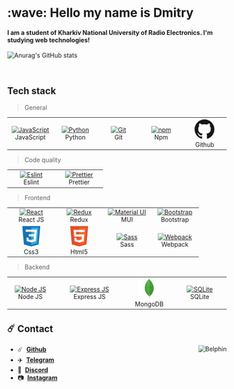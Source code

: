 <h1 align="left">:wave: Hello my name is Dmitry</h1>

<h4 align="left">I am a student of Kharkiv National University of Radio Electronics. I'm studying web technologies!</h4>

![Anurag's GitHub stats](https://github-readme-stats.vercel.app/api?username=Belphin&show_icons=true&theme=react)

<br>

<h2 align="left" id="Belphin-stack">Tech stack</h2>

> General

<table width='100%'>
  <tr>
    <td align="center" width="96">
      <a href="#Belphin-stack">
        <img src="https://upload.wikimedia.org/wikipedia/commons/thumb/9/99/Unofficial_JavaScript_logo_2.svg/1024px-Unofficial_JavaScript_logo_2.svg.png" width="48" height="48" alt="JavaScript" />
      </a>
      <br>JavaScript
		</td>
    <td align="center" width="96">
      <a href="#Belphin-stack">
        <img src="https://upload.wikimedia.org/wikipedia/commons/thumb/c/c3/Python-logo-notext.svg/121px-Python-logo-notext.svg.png" width="48" height="48" alt="Python" />
      </a>
      <br>Python
		</td>
    <td align="center" width="96">
      <a href="#Belphin-stack" >
        <img src="https://upload.wikimedia.org/wikipedia/commons/thumb/3/3f/Git_icon.svg/1200px-Git_icon.svg.png" width="48" height="48" alt="Git" />
      </a>
      <br>Git
		</td>
    <td align="center" width="96"> 
      <a href="#Belphin-stack" >
        <img src="https://brandeps.com/icon-download/N/Npm-icon-vector-05.svg" width="48" height="48" alt="npm" />
      </a>
      <br>Npm
    </td>
     <td align="center" width="96"> 
      <a href="#Belphin-stack" >
        <img src="https://github.com/devicons/devicon/blob/master/icons/github/github-original.svg" width="48" height="48" alt="github" />
      </a>
      <br>Github
    </td>
  </tr> 
</table>

> Code quality

<table width='100%'>
  <tr>
     <td align="center" width="96">
      <a href="#Belphin-stack">
        <img src="https://brandeps.com/icon-download/E/Eslint-icon-vector-02.svg" width="48" height="48" alt="Eslint" />
      </a>
      <br>Eslint
    </td>
    <td align="center" width="96">
      <a href="#Belphin-stack">
        <img src="https://brandeps.com/icon-download/P/Prettier-icon-vector-02.svg" width="48" height="48" alt="Prettier" />
      </a>
      <br>Prettier
		</td>
  </tr> 
</table>

> Frontend

<table width='100%'>
  <tr>
    <td align="center" width="96">
      <a href="#Belphin-stack">
        <img src="https://brandlogos.net/wp-content/uploads/2020/09/react-logo.png" width="48" height="48" alt="React" />
      </a>
      <br>React JS
		</td>
      <td align="center" width="96"> 
      <a href="#Belphin-stack" >
        <img src="https://cdn.worldvectorlogo.com/logos/redux.svg" width="48" height="48" alt="Redux" />
      </a>
      <br>Redux
    </td>
     <td align="center" width="96">
      <a href="#Belphin-stack">
        <img src="https://media.zeemly.com/zeemly/product/material-ui.png" width="48" height="48" alt="Material UI" />
      </a>
      <br>MUI
    </td>
   <td align="center" width="96">
      <a href="#Belphin-stack">
        <img src="https://cdn.worldvectorlogo.com/logos/bootstrap-4.svg" width="48" height="48" alt="Bootstrap" />
      </a>
      <br>Bootstrap
    </td>
  </tr> 
  <tr>
     <td align="center" width="96"> 
      <a href="#Belphin-stack" >
        <img src="https://github.com/devicons/devicon/blob/master/icons/css3/css3-original.svg" width="48" height="48" alt="css3" />
      </a>
      <br>Css3
    </td>
    <td align="center" width="96">
      <a href="#Belphin-stack">
        <img src="https://github.com/devicons/devicon/blob/master/icons/html5/html5-original.svg" width="48" height="48" alt="Html5" />
      </a>
      <br>Html5
    </td>
    <td align="center" width="96">
      <a href="#Belphin-stack">
        <img src="https://brandeps.com/icon-download/S/Sass-icon-vector-04.svg" width="48" height="48" alt="Sass" />
      </a>
      <br>Sass
    </td>
    <td align="center" width="96"> 
      <a href="#Belphin-stack" >
        <img src="https://brandeps.com/icon-download/W/Webpack-icon-vector-02.svg" width="48" height="48" alt="Webpack" />
      </a>
      <br>Webpack
    </td>
  </tr> 
</table>

> Backend

<table width='100%'>
  <tr>
    <td align="center" width="96"> 
      <a href="#Belphin-stack" >
        <img src="https://brandeps.com/icon-download/N/Nodejs-icon-vector-02.svg" width="48" height="48" alt="Node JS" />
      </a>
      <br>Node JS
    </td>
    <td align="center" width="160"> 
      <a href="#Belphin-stack" >
        <img src="https://upload.wikimedia.org/wikipedia/commons/thumb/6/64/Expressjs.png/220px-Expressjs.png" alt="Express JS" />
      </a>
      <br>Express JS
    </td>
		<td align="center" width="96">
      <a href="#Belphin-stack" >
        <img src="https://github.com/devicons/devicon/blob/master/icons/mongodb/mongodb-original.svg" width="48" height="48" alt="Mongo DB" />
      </a>
      <br>MongoDB
    </td>
		<td align="center" width="115">
      <a href="#Belphin-stack" >
        <img src="https://upload.wikimedia.org/wikipedia/commons/thumb/3/38/SQLite370.svg/220px-SQLite370.svg.png" alt="SQLite" />
      </a>
      <br>SQLite
    </td>
  </tr>
</table>

## :comet: Contact

<a href="#Belphin-title">
  <img align="right" src="https://github-readme-stats.vercel.app/api/top-langs?username=Belphin&show_icons=true&locale=en&layout=compact&theme=react" alt="Belphin" />
</a>

- :comet: &nbsp;**[Github](https://github.com/Belphin)**
- :airplane: &nbsp;**[Telegram](https://t.me/Compotec)**
- :robot: &nbsp;**[Discord](https://discord.com/users/359323545391857665)**
- :camera: &nbsp;**[Instagram](https://www.instagram.com/lukienchik/)**

<br>
